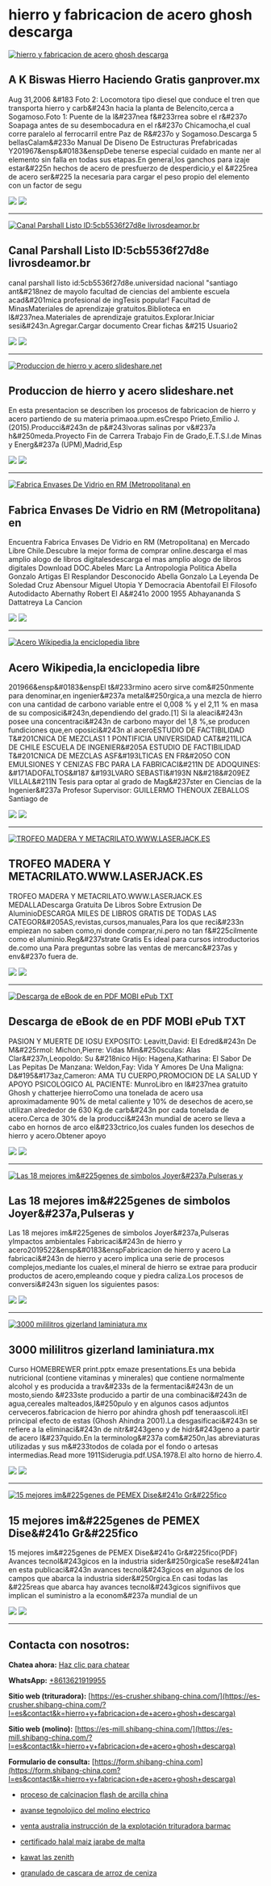 # hierro y fabricacion de acero ghosh descarga

<a href="https://swt.shibang-china.com/?l=es&img&k=hierro+y+fabricacion+de+acero+ghosh+descarga" target="_blank">![hierro y fabricacion de acero ghosh descarga](http://static.shibang-china.com/all-800x300/890.jpg)</a>

## A K Biswas Hierro Haciendo Gratis ganprover.mx
Aug 31,2006 &#183 Foto 2: Locomotora tipo diesel que conduce el tren que transporta hierro y carb&#243n hacia la planta de Belencito,cerca a Sogamoso.Foto 1: Puente de la l&#237nea f&#233rrea sobre el r&#237o Soapaga antes de su desembocadura en el r&#237o Chicamocha,el cual corre paralelo al ferrocarril entre Paz de R&#237o y Sogamoso.Descarga 5 bellasCalam&#233o Manual De Diseno De Estructuras Prefabricadas Y201967&ensp&#0183&enspDebe tenerse especial cuidado en mante ner al elemento sin falla en todas sus etapas.En general,los ganchos para izaje estar&#225n hechos de acero de presfuerzo de desperdicio,y el &#225rea de acero ser&#225 la necesaria para cargar el peso propio del elemento con un factor de segu


<a href="https://whatsapp.shibangsoft.com/WhatsApp.php" target="_blank" title="WhatsApp">![](http://static.shibang-china.com/icon/whatsapp.png)</a> <a href="https://swt.shibang-china.com/?l=es&icon&k=hierro+y+fabricacion+de+acero+ghosh+descarga" target="_blank">![](http://static.shibang-china.com/icon/chat-es.png)</a>

---

<a href="https://swt.shibang-china.com/?l=es&img&k=hierro+y+fabricacion+de+acero+ghosh+descarga" target="_blank">![Canal Parshall Listo ID:5cb5536f27d8e livrosdeamor.br](http://static.shibang-china.com/all-800x300/582.jpg)</a>

## Canal Parshall Listo ID:5cb5536f27d8e livrosdeamor.br
canal parshall listo id:5cb5536f27d8e.universidad nacional "santiago ant&#218nez de mayolo facultad de ciencias del ambiente escuela acad&#201mica profesional de ingTesis popular! Facultad de MinasMateriales de aprendizaje gratuitos.Biblioteca en l&#237nea.Materiales de aprendizaje gratuitos.Explorar.Iniciar sesi&#243n.Agregar.Cargar documento Crear fichas &#215 Usuario2


<a href="https://whatsapp.shibangsoft.com/WhatsApp.php" target="_blank" title="WhatsApp">![](http://static.shibang-china.com/icon/whatsapp.png)</a> <a href="https://swt.shibang-china.com/?l=es&icon&k=hierro+y+fabricacion+de+acero+ghosh+descarga" target="_blank">![](http://static.shibang-china.com/icon/chat-es.png)</a>

---

<a href="https://swt.shibang-china.com/?l=es&img&k=hierro+y+fabricacion+de+acero+ghosh+descarga" target="_blank">![Produccion de hierro y acero slideshare.net](http://static.shibang-china.com/all-800x300/1183.jpg)</a>

## Produccion de hierro y acero slideshare.net
En esta presentacion se describen los procesos de fabricacion de hierro y acero partiendo de su materia primaoa.upm.esCrespo Prieto,Emilio J.(2015).Producci&#243n de p&#243lvoras salinas por v&#237a h&#250meda.Proyecto Fin de Carrera Trabajo Fin de Grado,E.T.S.I.de Minas y Energ&#237a (UPM),Madrid,Esp


<a href="https://whatsapp.shibangsoft.com/WhatsApp.php" target="_blank" title="WhatsApp">![](http://static.shibang-china.com/icon/whatsapp.png)</a> <a href="https://swt.shibang-china.com/?l=es&icon&k=hierro+y+fabricacion+de+acero+ghosh+descarga" target="_blank">![](http://static.shibang-china.com/icon/chat-es.png)</a>

---

<a href="https://swt.shibang-china.com/?l=es&img&k=hierro+y+fabricacion+de+acero+ghosh+descarga" target="_blank">![Fabrica Envases De Vidrio en RM (Metropolitana) en](http://static.shibang-china.com/all-800x300/421.jpg)</a>

## Fabrica Envases De Vidrio en RM (Metropolitana) en
Encuentra Fabrica Envases De Vidrio en RM (Metropolitana) en Mercado Libre Chile.Descubre la mejor forma de comprar online.descarga el mas amplio alogo de libros digitalesdescarga el mas amplio alogo de libros digitales Download DOC.Abeles Marc La Antropologia Politica Abella Gonzalo Artigas El Resplandor Desconocido Abella Gonzalo La Leyenda De Soledad Cruz Abensour Miguel Utopia Y Democracia Abentofail El Filosofo Autodidacto Abernathy Robert El A&#241o 2000 1955 Abhayananda S Dattatreya La Cancion


<a href="https://whatsapp.shibangsoft.com/WhatsApp.php" target="_blank" title="WhatsApp">![](http://static.shibang-china.com/icon/whatsapp.png)</a> <a href="https://swt.shibang-china.com/?l=es&icon&k=hierro+y+fabricacion+de+acero+ghosh+descarga" target="_blank">![](http://static.shibang-china.com/icon/chat-es.png)</a>

---

<a href="https://swt.shibang-china.com/?l=es&img&k=hierro+y+fabricacion+de+acero+ghosh+descarga" target="_blank">![Acero Wikipedia,la enciclopedia libre](http://static.shibang-china.com/all-800x300/407.jpg)</a>

## Acero Wikipedia,la enciclopedia libre
201966&ensp&#0183&enspEl t&#233rmino acero sirve com&#250nmente para denominar,en ingenier&#237a metal&#250rgica,a una mezcla de hierro con una cantidad de carbono variable entre el 0,008 % y el 2,11 % en masa de su composici&#243n,dependiendo del grado.[1] Si la aleaci&#243n posee una concentraci&#243n de carbono mayor del 1,8 %,se producen fundiciones que,en oposici&#243n al aceroESTUDIO DE FACTIBILIDAD T&#201CNICA DE MEZCLAS1 1 PONTIFICIA UNIVERSIDAD CAT&#211LICA DE CHILE ESCUELA DE INGENIER&#205A ESTUDIO DE FACTIBILIDAD T&#201CNICA DE MEZCLAS ASF&#193LTICAS EN FR&#205O CON EMULSIONES Y CENIZAS FBC PARA LA FABRICACI&#211N DE ADOQUINES: &#171ADOFALTOS&#187 &#193LVARO SEBASTI&#193N N&#218&#209EZ VILLAL&#211N Tesis para optar al grado de Mag&#237ster en Ciencias de la Ingenier&#237a Profesor Supervisor: GUILLERMO THENOUX ZEBALLOS Santiago de


<a href="https://whatsapp.shibangsoft.com/WhatsApp.php" target="_blank" title="WhatsApp">![](http://static.shibang-china.com/icon/whatsapp.png)</a> <a href="https://swt.shibang-china.com/?l=es&icon&k=hierro+y+fabricacion+de+acero+ghosh+descarga" target="_blank">![](http://static.shibang-china.com/icon/chat-es.png)</a>

---

<a href="https://swt.shibang-china.com/?l=es&img&k=hierro+y+fabricacion+de+acero+ghosh+descarga" target="_blank">![TROFEO MADERA Y METACRILATO.WWW.LASERJACK.ES](http://static.shibang-china.com/all-800x300/1145.jpg)</a>

## TROFEO MADERA Y METACRILATO.WWW.LASERJACK.ES
TROFEO MADERA Y METACRILATO.WWW.LASERJACK.ES MEDALLADescarga Gratuita De Libros Sobre Extrusion De AluminioDESCARGA MILES DE LIBROS GRATIS DE TODAS LAS CATEGOR&#205AS,revistas,cursos,manuales,Para los que reci&#233n empiezan no saben como,ni donde comprar,ni.pero no tan f&#225cilmente como el aluminio.Reg&#237strate Gratis Es ideal para cursos introductorios de.como una Para preguntas sobre las ventas de mercanc&#237as y env&#237o fuera de.


<a href="https://whatsapp.shibangsoft.com/WhatsApp.php" target="_blank" title="WhatsApp">![](http://static.shibang-china.com/icon/whatsapp.png)</a> <a href="https://swt.shibang-china.com/?l=es&icon&k=hierro+y+fabricacion+de+acero+ghosh+descarga" target="_blank">![](http://static.shibang-china.com/icon/chat-es.png)</a>

---

<a href="https://swt.shibang-china.com/?l=es&img&k=hierro+y+fabricacion+de+acero+ghosh+descarga" target="_blank">![Descarga de eBook de en PDF MOBI ePub TXT](http://static.shibang-china.com/all-800x300/1082.jpg)</a>

## Descarga de eBook de en PDF MOBI ePub TXT
PASION Y MUERTE DE IOSU EXPOSITO: Leavitt,David: El Edred&#243n De M&#225rmol: Michon,Pierre: Vidas Min&#250sculas: Alas Clar&#237n,Leopoldo: Su &#218nico Hijo: Hagena,Katharina: El Sabor De Las Pepitas De Manzana: Weldon,Fay: Vida Y Amores De Una Maligna: D&#195&#173az,Cameron: AMA TU CUERPO,PROMOCION DE LA SALUD Y APOYO PSICOLOGICO AL PACIENTE: MunroLibro en l&#237nea gratuito Ghosh y chatterjee hierroComo una tonelada de acero usa aproximadamente 90% de metal caliente y 10% de desechos de acero,se utilizan alrededor de 630 Kg.de carb&#243n por cada tonelada de acero.Cerca de 30% de la producci&#243n mundial de acero se lleva a cabo en hornos de arco el&#233ctrico,los cuales funden los desechos de hierro y acero.Obtener apoyo


<a href="https://whatsapp.shibangsoft.com/WhatsApp.php" target="_blank" title="WhatsApp">![](http://static.shibang-china.com/icon/whatsapp.png)</a> <a href="https://swt.shibang-china.com/?l=es&icon&k=hierro+y+fabricacion+de+acero+ghosh+descarga" target="_blank">![](http://static.shibang-china.com/icon/chat-es.png)</a>

---

<a href="https://swt.shibang-china.com/?l=es&img&k=hierro+y+fabricacion+de+acero+ghosh+descarga" target="_blank">![Las 18 mejores im&#225genes de simbolos Joyer&#237a,Pulseras y](http://static.shibang-china.com/all-800x300/820.jpg)</a>

## Las 18 mejores im&#225genes de simbolos Joyer&#237a,Pulseras y
Las 18 mejores im&#225genes de simbolos Joyer&#237a,Pulseras yImpactos ambientales Fabricaci&#243n de hierro y acero2019522&ensp&#0183&enspFabricacion de hierro y acero La fabricaci&#243n de hierro y acero implica una serie de procesos complejos,mediante los cuales,el mineral de hierro se extrae para producir productos de acero,empleando coque y piedra caliza.Los procesos de conversi&#243n siguen los siguientes pasos:


<a href="https://whatsapp.shibangsoft.com/WhatsApp.php" target="_blank" title="WhatsApp">![](http://static.shibang-china.com/icon/whatsapp.png)</a> <a href="https://swt.shibang-china.com/?l=es&icon&k=hierro+y+fabricacion+de+acero+ghosh+descarga" target="_blank">![](http://static.shibang-china.com/icon/chat-es.png)</a>

---

<a href="https://swt.shibang-china.com/?l=es&img&k=hierro+y+fabricacion+de+acero+ghosh+descarga" target="_blank">![3000 mililitros gizerland laminiatura.mx](http://static.shibang-china.com/all-800x300/436.jpg)</a>

## 3000 mililitros gizerland laminiatura.mx
Curso HOMEBREWER print.pptx emaze presentations.Es una bebida nutricional (contiene vitaminas y minerales) que contiene normalmente alcohol y es producida a trav&#233s de la fermentaci&#243n de un mosto,siendo &#233ste producido a partir de una combinaci&#243n de agua,cereales malteados,l&#250pulo y en algunos casos adjuntos cerveceros.fabricacion de hierro por ahindra ghosh pdf teneraascoli.itEl principal efecto de estas (Ghosh Ahindra 2001).La desgasificaci&#243n se refiere a la eliminaci&#243n de nitr&#243geno y de hidr&#243geno a partir de acero l&#237quido.En la terminolog&#237a com&#250n,las abreviaturas utilizadas y sus m&#233todos de colada por el fondo o artesas intermedias.Read more 1911Siderugia.pdf.USA.1978.El alto horno de hierro.4.


<a href="https://whatsapp.shibangsoft.com/WhatsApp.php" target="_blank" title="WhatsApp">![](http://static.shibang-china.com/icon/whatsapp.png)</a> <a href="https://swt.shibang-china.com/?l=es&icon&k=hierro+y+fabricacion+de+acero+ghosh+descarga" target="_blank">![](http://static.shibang-china.com/icon/chat-es.png)</a>

---

<a href="https://swt.shibang-china.com/?l=es&img&k=hierro+y+fabricacion+de+acero+ghosh+descarga" target="_blank">![15 mejores im&#225genes de PEMEX Dise&#241o Gr&#225fico](http://static.shibang-china.com/all-800x300/283.jpg)</a>

## 15 mejores im&#225genes de PEMEX Dise&#241o Gr&#225fico
15 mejores im&#225genes de PEMEX Dise&#241o Gr&#225fico(PDF) Avances tecnol&#243gicos en la industria sider&#250rgicaSe rese&#241an en esta publicaci&#243n avances tecnol&#243gicos en algunos de los campos que abarca la industria sider&#250rgica.En casi todas las &#225reas que abarca hay avances tecnol&#243gicos signifiivos que implican el suministro a la econom&#237a mundial de un


<a href="https://whatsapp.shibangsoft.com/WhatsApp.php" target="_blank" title="WhatsApp">![](http://static.shibang-china.com/icon/whatsapp.png)</a> <a href="https://swt.shibang-china.com/?l=es&icon&k=hierro+y+fabricacion+de+acero+ghosh+descarga" target="_blank">![](http://static.shibang-china.com/icon/chat-es.png)</a>

---
## Contacta con nosotros:

**Chatea ahora:** [Haz clic para chatear](https://swt.shibang-china.com?l=es&contact&k=hierro+y+fabricacion+de+acero+ghosh+descarga)

**WhatsApp:**  [+8613621919955](https://whatsapp.shibangsoft.com/WhatsApp.php)

**Sitio web (trituradora):** [https://es-crusher.shibang-china.com/](https://es-crusher.shibang-china.com/?l=es&contact&k=hierro+y+fabricacion+de+acero+ghosh+descarga)

**Sitio web (molino):** [https://es-mill.shibang-china.com/](https://es-mill.shibang-china.com/?l=es&contact&k=hierro+y+fabricacion+de+acero+ghosh+descarga)

**Formulario de consulta:** [https://form.shibang-china.com](https://form.shibang-china.com?l=es&contact&k=hierro+y+fabricacion+de+acero+ghosh+descarga)

* [proceso de calcinacion flash de arcilla china](../63/proceso%20de%20calcinacion%20flash%20de%20arcilla%20china.md)

* [avanse tegnolojico del molino electrico](../61/avanse%20tegnolojico%20del%20molino%20electrico.md)

* [venta australia instrucción de la explotación trituradora barmac](../53/venta%20australia%20instrucci%C3%B3n%20de%20la%20explotaci%C3%B3n%20trituradora%20barmac.md)

* [certificado halal maiz jarabe de malta](../53/certificado%20halal%20maiz%20jarabe%20de%20malta.md)

* [kawat las zenith](../61/kawat%20las%20zenith.md)

* [granulado de cascara de arroz de ceniza](../59/granulado%20de%20cascara%20de%20arroz%20de%20ceniza.md)